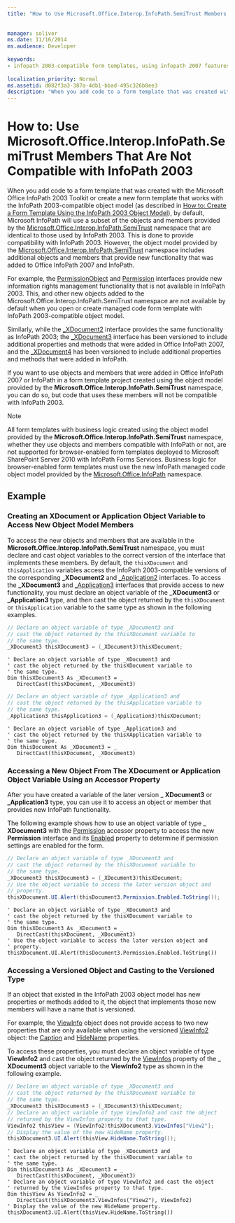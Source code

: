 ```yaml
---
title: "How to Use Microsoft.Office.Interop.InfoPath.SemiTrust Members That Are Not Compatible with InfoPath 2003"
 
 
manager: soliver
ms.date: 11/16/2014
ms.audience: Developer
 
keywords:
- infopath 2003-compatible form templates, using infopath 2007 features
 
localization_priority: Normal
ms.assetid: d082f3a3-387a-4db1-bbad-495c326b8ee3
description: "When you add code to a form template that was created with the Microsoft Office InfoPath 2003 Toolkit or create a new form template that works with the InfoPath 2003-compatible object model (as described in How to: Create a Form Template Using the InfoPath 2003 Object Model), by default, Microsoft InfoPath will use a subset of the objects and members provided by the Microsoft.Office.Interop.InfoPath.SemiTrust namespace that are identical to those used by InfoPath 2003. This is done to provide compatibility with InfoPath 2003. However, the object model provided by the Microsoft.Office.Interop.InfoPath.SemiTrust namespace includes additional objects and members that provide new functionality that was added to Office InfoPath 2007 and InfoPath."
---
```


# How to: Use Microsoft.Office.Interop.InfoPath.SemiTrust Members That Are Not Compatible with InfoPath 2003

When you add code to a form template that was created with the Microsoft Office InfoPath 2003 Toolkit or create a new form template that works with the InfoPath 2003-compatible object model (as described in [How to: Create a Form Template Using the InfoPath 2003 Object Model](how-to-create-a-form-template-using-the-infopath-2003-object-model.md)), by default, Microsoft InfoPath will use a subset of the objects and members provided by the [Microsoft.Office.Interop.InfoPath.SemiTrust](https://msdn.microsoft.com/library/Microsoft.Office.Interop.InfoPath.SemiTrust.aspx) namespace that are identical to those used by InfoPath 2003. This is done to provide compatibility with InfoPath 2003. However, the object model provided by the [Microsoft.Office.Interop.InfoPath.SemiTrust](https://msdn.microsoft.com/library/Microsoft.Office.Interop.InfoPath.SemiTrust.aspx) namespace includes additional objects and members that provide new functionality that was added to Office InfoPath 2007 and InfoPath. 
  
For example, the [PermissionObject](https://msdn.microsoft.com/library/Microsoft.Office.Interop.InfoPath.SemiTrust.PermissionObject.aspx) and [Permission](https://msdn.microsoft.com/library/Microsoft.Office.Interop.InfoPath.SemiTrust.Permission.aspx) interfaces provide new information rights management functionality that is not available in InfoPath 2003. This, and other new objects added to the Microsoft.Office.Interop.InfoPath.SemiTrust namespace are not available by default when you open or create managed code form template with InfoPath 2003-compatible object model. 
  
Similarly, while the [_XDocument2](https://msdn.microsoft.com/library/Microsoft.Office.Interop.InfoPath.SemiTrust._XDocument2.aspx) interface provides the same functionality as InfoPath 2003; the [_XDocument3](https://msdn.microsoft.com/library/Microsoft.Office.Interop.InfoPath.SemiTrust._XDocument3.aspx) interface has been versioned to include additional properties and methods that were added in Office InfoPath 2007, and the [_XDocument4](https://msdn.microsoft.com/library/Microsoft.Office.Interop.InfoPath.SemiTrust._XDocument4.aspx) has been versioned to include additional properties and methods that were added in InfoPath. 
  
If you want to use objects and members that were added in Office InfoPath 2007 or InfoPath in a form template project created using the object model provided by the **Microsoft.Office.Interop.InfoPath.SemiTrust** namespace, you can do so, but code that uses these members will not be compatible with InfoPath 2003. 
  
> [!NOTE]
> All form templates with business logic created using the object model provided by the **Microsoft.Office.Interop.InfoPath.SemiTrust** namespace, whether they use objects and members compatible with InfoPath or not, are not supported for browser-enabled form templates deployed to Microsoft SharePoint Server 2010 with InfoPath Forms Services. Business logic for browser-enabled form templates must use the new InfoPath managed code object model provided by the [Microsoft.Office.InfoPath](https://msdn.microsoft.com/library/Microsoft.Office.InfoPath.aspx) namespace. 
  
## Example

### Creating an XDocument or Application Object Variable to Access New Object Model Members

To access the new objects and members that are available in the **Microsoft.Office.Interop.InfoPath.SemiTrust** namespace, you must declare and cast object variables to the correct version of the interface that implements these members. By default, the  `thisXDocument` and  `thisApplication` variables access the InfoPath 2003-compatible versions of the corresponding **_XDocument2** and [_Application2](https://msdn.microsoft.com/library/Microsoft.Office.Interop.InfoPath.SemiTrust._Application2.aspx) interfaces. To access the **_XDocument3** and [_Application3](https://msdn.microsoft.com/library/Microsoft.Office.Interop.InfoPath.SemiTrust._Application3.aspx) interfaces that provide access to new functionality, you must declare an object variable of the **_XDocument3** or **_Application3** type, and then cast the object returned by the  `thisXDocument` or  `thisApplication` variable to the same type as shown in the following examples. 
  
```cs
// Declare an object variable of type _XDocument3 and
// cast the object returned by the thisXDocument variable to
// the same type.
_XDocument3 thisXDocument3 = (_XDocument3)thisXDocument;
```

```VB.net
' Declare an object variable of type _XDocument3 and
' cast the object returned by the thisXDocument variable to
' the same type.
Dim thisXDocument3 As _XDocument3 = _
   DirectCast(thisXDocument, _XDocument3)
```

```cs
// Declare an object variable of type _Application3 and
// cast the object returned by the thisApplication variable to
// the same type.
_Application3 thisApplication3 = (_Application3)thisXDocument;
```

```VB.net
' Declare an object variable of type _Application3 and
' cast the object returned by the thisXApplication variable to
' the same type.
Dim thisDocument As _XDocument3 = _
   DirectCast(thisXDocument, _XDocument3)
```

### Accessing a New Object From The XDocument or Application Object Variable Using an Accessor Property

After you have created a variable of the later version _ **XDocument3** or **_Application3** type, you can use it to access an object or member that provides new InfoPath functionality. 
  
The following example shows how to use an object variable of type _ **XDocument3** with the [Permission](https://msdn.microsoft.com/library/Microsoft.Office.Interop.InfoPath.SemiTrust._XDocument3.Permission.aspx) accessor property to access the new **Permission** interface and its [Enabled](https://msdn.microsoft.com/library/Microsoft.Office.Interop.InfoPath.SemiTrust.Permission.Enabled.aspx) property to determine if permission settings are enabled for the form. 
  
```cs
// Declare an object variable of type _XDocument3 and
// cast the object returned by the thisXDocument variable to
// the same type.
_XDocument3 thisXDocument3 = (_XDocument3)thisXDocument;
// Use the object variable to access the later version object and
// property.
thisXDocument.UI.Alert(thisDocument3.Permission.Enabled.ToString());
```

```VB.net
' Declare an object variable of type _XDocument3 and
' cast the object returned by the thisXDocument variable to
' the same type.
Dim thisXDocument3 As _XDocument3 = _
   DirectCast(thisXDocument, _XDocument3)
' Use the object variable to access the later version object and
' property.
thisXDocument.UI.Alert(thisDocument3.Permission.Enabled.ToString())
```

### Accessing a Versioned Object and Casting to the Versioned Type

If an object that existed in the InfoPath 2003 object model has new properties or methods added to it, the object that implements those new members will have a name that is versioned.
  
For example, the [ViewInfo](https://msdn.microsoft.com/library/Microsoft.Office.Interop.InfoPath.SemiTrust.ViewInfo.aspx) object does not provide access to two new properties that are only available when using the versioned [ViewInfo2](https://msdn.microsoft.com/library/Microsoft.Office.Interop.InfoPath.SemiTrust.ViewInfo2.aspx) object: the [Caption](https://msdn.microsoft.com/library/Microsoft.Office.Interop.InfoPath.SemiTrust.ViewInfo2.Caption.aspx) and [HideName](https://msdn.microsoft.com/library/Microsoft.Office.Interop.InfoPath.SemiTrust.ViewInfo2.HideName.aspx) properties. 
  
To access these properties, you must declare an object variable of type **ViewInfo2** and cast the object returned by the [ViewInfos](https://msdn.microsoft.com/library/Microsoft.Office.Interop.InfoPath.SemiTrust._XDocument3.ViewInfos.aspx) property of the _ **XDocument3** object variable to the **ViewInfo2** type as shown in the following example. 
  
```cs
// Declare an object variable of type _XDocument3 and
// cast the object returned by the thisXDocument variable to
// the same type.
_XDocument3 thisXDocument3 = (_XDocument3)thisXDocument;
// Declare an object variable of type ViewInfo2 and cast the object 
// returned by the ViewInfos property to that type.
ViewInfo2 thisView = (ViewInfo2)thisXDocument3.ViewInfos["View2"];
// Display the value of the new HideName property.
thisXDocument3.UI.Alert(thisView.HideName.ToString());
```

```VB.net
' Declare an object variable of type _XDocument3 and
' cast the object returned by the thisXDocument variable to
' the same type.
Dim thisXDocument3 As _XDocument3 = _
   DirectCast(thisXDocument, _XDocument3)
' Declare an object variable of type ViewInfo2 and cast the object 
' returned by the ViewInfos property to that type.
Dim thisView As ViewInfo2 = _
   DirectCast(thisXDocument3.ViewInfos("View2"), ViewInfo2)
' Display the value of the new HideName property.
thisXDocument3.UI.Alert(thisView.HideName.ToString())
```



